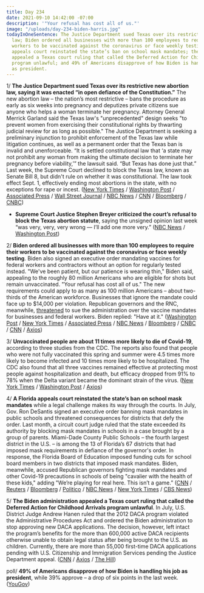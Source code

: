 ```yaml
---
title: Day 234
date: 2021-09-10 14:42:00 -07:00
description: '"Your refusal has cost all of us."'
image: "/uploads/day-234-biden-harris.jpg"
todayInOneSentence: The Justice Department sued Texas over its restrictive new abortion
  law; Biden ordered all businesses with more than 100 employees to require their
  workers to be vaccinated against the coronavirus or face weekly testing; a Florida
  appeals court reinstated the state’s ban on school mask mandates; the Biden administration
  appealed a Texas court ruling that called the Deferred Action for Childhood Arrivals
  program unlawful; and 49% of Americans disapprove of how Biden is handling his job
  as president.
---
```


1/ **The Justice Department sued Texas over its restrictive new abortion law, saying it was enacted “in open defiance of the Constitution.”** The new abortion law – the nation’s most restrictive – bans the procedure as early as six weeks into pregnancy and deputizes private citizens sue anyone who helps a woman terminate her pregnancy. Attorney General Merrick Garland said the Texas law's "unprecedented" design seeks "to prevent women from exercising their constitutional rights by thwarting judicial review for as long as possible." The Justice Department is seeking a preliminary injunction to prohibit enforcement of the Texas law while litigation continues, as well as a permanent order that the Texas ban is invalid and unenforceable. “It is settled constitutional law that ‘a state may not prohibit any woman from making the ultimate decision to terminate her pregnancy before viability,’” the lawsuit said. “But Texas has done just that.” Last week, the Supreme Court declined to block the Texas law, known as Senate Bill 8, but didn't rule on whether it was constitutional. The law took effect Sept. 1, effectively ending most abortions in the state, with no exceptions for rape or incest. ([New York Times](https://www.nytimes.com/2021/09/09/us/politics/texas-abortion-law-justice-department-lawsuit.html) / [Washington Post](https://www.washingtonpost.com/politics/courts_law/texas-abortion-justice-lawsuit/2021/09/09/5d3eae0a-117a-11ec-9cb6-bf9351a25799_story.html) / [Associated Press](https://apnews.com/article/texas-abortion-justice-department-lawsuit-851b4ef55da816bda704be491bfc032c) / [Wall Street Journal](https://www.wsj.com/articles/biden-administration-expected-to-file-suit-soon-challenging-texas-abortion-law-11631205764) / [NBC News](https://www.nbcnews.com/politics/justice-department/justice-department-sue-over-texas-restrictive-abortion-law-n1278783) / [CNN](https://www.cnn.com/2021/09/09/politics/biden-administration-texas-abortion-law/index.html) / [Bloomberg](https://www.bloomberg.com/news/articles/2021-09-09/justice-department-plans-to-sue-texas-over-anti-abortion-law?sref=MIBMEEoj) / [CNBC](https://www.cnbc.com/2021/09/09/doj-to-announce-lawsuit-against-texas-over-law-that-bans-nearly-all-abortions.html))

* **Supreme Court Justice Stephen Breyer criticized the court’s refusal to block the Texas abortion statute**, saying the unsigned opinion last week “was very, very, very wrong — I’ll add one more very.” ([NBC News](https://www.nbcnews.com/politics/supreme-court/breyer-calls-supreme-court-s-texas-abortion-ruling-very-very-n1278860) / [Washington Post](https://www.washingtonpost.com/politics/2021/09/10/breyer-texas-abortion/))

2/ **Biden ordered all businesses with more than 100 employees to require their workers to be vaccinated against the coronavirus or face weekly testing**. Biden also signed an executive order mandating vaccines for federal workers and contractors without an option for regularly tested instead. "We've been patient, but our patience is wearing thin," Biden said, appealing to the roughly 80 million Americans who are eligible for shots but remain unvaccinated. "Your refusal has cost all of us." The new requirements could apply to as many as 100 million Americans – about two-thirds of the American workforce. Businesses that ignore the mandate could face up to $14,000 per violation. Republican governors and the RNC, meanwhile, [threatened](https://www.washingtonpost.com/politics/2021/09/10/republican-governors-sue-biden-vaccine-mandate/) to sue the administration over the vaccine mandates for businesses and federal workers. Biden replied: "Have at it." ([Washington Post](https://www.washingtonpost.com/politics/vaccine-mandate-federal-employees/2021/09/09/1c1ce9dc-116b-11ec-882f-2dd15a067dc4_story.html) / [New York Times](https://www.nytimes.com/2021/09/09/us/politics/biden-mandates-vaccines.html) / [Associated Press](https://apnews.com/article/joe-biden-business-health-coronavirus-pandemic-executive-branch-18fb12993f05be13bf760946a6fb89be) / [NBC News](https://www.nbcnews.com/politics/white-house/biden-announce-additional-vaccine-mandates-he-unveils-new-covid-strategy-n1278735) / [Bloomberg](https://www.bloomberg.com/news/articles/2021-09-09/biden-to-sign-order-requiring-vaccines-for-federal-workers?srnd=politics-vp&sref=MIBMEEoj) / [CNBC](https://www.cnbc.com/2021/09/09/biden-to-mandate-covid-vaccine-for-federal-workers-removes-option-to-get-tested-instead.html) / [CNN](https://www.cnn.com/2021/09/09/politics/joe-biden-covid-speech/index.html) / [Axios](https://www.axios.com/covid-pandemic-response-plan-126684c5-2a87-4e50-9859-2d763df9c903.html))

3/ **Unvaccinated people are about 11 times more likely to die of Covid-19**, according to three studies from the CDC. The reports also found that people who were not fully vaccinated this spring and summer were 4.5 times more likely to become infected and 10 times more likely to be hospitalized. The CDC also found that all three vaccines remained effective at protecting most people against hospitalization and death, but efficacy dropped from 91% to 78% when the Delta variant became the dominant strain of the virus. ([New York Times](https://www.nytimes.com/2021/09/10/health/unvaccinated-covid-19-deaths.html) / [Washington Post](https://www.washingtonpost.com/health/2021/09/10/moderna-most-effective-covid-vaccine-studies/) / [Axios](https://www.axios.com/cdc-unvaccinated-people-death-hospitalization-study-2b3bb195-c0a9-437a-9eae-99ebbcc15321.html))

4/ **A Florida appeals court reinstated the state’s ban on school mask mandates** while a legal challenge makes its way through the courts. In July, Gov. Ron DeSantis signed an executive order banning mask mandates in public schools and threatened consequences for districts that defy the order. Last month, a circuit court judge ruled that the state exceeded its authority by blocking mask mandates in schools in a case brought by a group of parents. Miami-Dade County Public Schools – the fourth largest district in the U.S. – is among the 13 of Florida’s 67 districts that had imposed mask requirements in defiance of the governor's order. In response, the Florida Board of Education imposed funding cuts for school board members in two districts that imposed mask mandates. Biden, meanwhile, accused Republican governors fighting mask mandates and other Covid-19 precautions in schools of being "cavalier with the health of these kids," adding "We’re playing for real here. This isn’t a game.” ([CNN](https://www.cnn.com/2021/09/10/us/florida-desantis-schools-mask-mandate/index.html) / [Reuters](https://www.reuters.com/world/us/appeals-court-rules-favor-florida-governor-reinstates-ban-mask-mandates-florida-2021-09-10/) / [Bloomberg](https://www.bloomberg.com/news/articles/2021-09-10/biden-accuses-cavalier-gop-governors-of-endangering-children?srnd=politics-vp&sref=MIBMEEoj) / [Politico](https://www.politico.com/states/florida/story/2021/09/10/appeals-court-reinstates-florida-ban-on-school-mask-mandates-delivering-win-to-desantis-1390917) / [NBC News](https://www.nbcnews.com/news/us-news/gov-desantis-ban-mask-mandates-florida-school-reinstated-now-n1278937) / [New York Times](https://www.nytimes.com/2021/09/10/us/florida-mask-mandates.html) / [CBS News](https://www.cbsnews.com/news/covid-mask-mandate-florida-ban-upheld-2021-09-10/))

5/ **The Biden administration appealed a Texas court ruling that called the Deferred Action for Childhood Arrivals program unlawful**. In July, U.S. District Judge Andrew Hanen ruled that the 2012 DACA program violated the Administrative Procedures Act and ordered the Biden administration to stop approving new DACA applications. The decision, however, left intact the program’s benefits for the more than 600,000 active DACA recipients otherwise unable to obtain legal status after being brought to the U.S. as children. Currently, there are more than 55,000 first-time DACA applications pending with U.S. Citizenship and Immigration Services pending the Justice Department appeal. ([CNN](https://www.cnn.com/2021/09/10/politics/daca-biden-administration-appeals-ruling/index.html) / [Axios](https://www.axios.com/biden-administration-appeals-daca-unlawful-ef584416-7bb7-4ced-8559-7dcf1ab2e99b.html) / [The Hill](https://thehill.com/regulation/court-battles/571765-biden-administration-appeals-texas-ruling-blocking-new-daca))

poll/ **49% of Americans disapprove of how Biden is handling his job as president**, while 39% approve – a drop of six points in the last week. ([YouGov](https://today.yougov.com/topics/politics/articles-reports/2021/09/08/more-americans-disapprove-joe-biden-poll))
